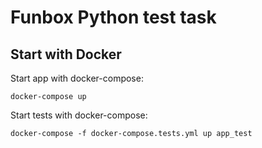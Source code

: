 # Funbox Python test task
## Start with Docker
Start app with docker-compose:

`docker-compose up`

Start tests with docker-compose:

`docker-compose -f docker-compose.tests.yml up app_test`
